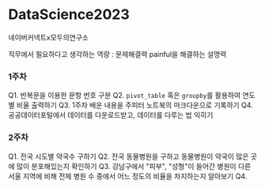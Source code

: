 # DataScience2023

네이버커넥트x모두의연구소

직무에서 필요하다고 생각하는 역량 : 문제해결력 painful을 해결하는 설명력

### 1주차
Q1. 반복문을 이용한 문항 번호 구분
Q2. `pivot_table` 혹은 `groupby`를 활용하여 연도별 비율 출력하기
Q3. 1주차 배운 내용을 주피터 노트북의 마크다운으로 기록하기
Q4. 공공데이터포털에서 데이터를 다운로드받고, 데이터를 다루는 법 익히기

### 2주차
Q1. 전국 시도별 약국수 구하기
Q2. 전국 동물병원을 구하고 동물병원이 약국이 많은 곳에 많이 분포해있는지 확인하기
Q3. 강남구에서 "피부", "성형"이 들어간 병원이 다른 서울 지역에 비해 전체 병원 수 중에서 어느 정도의 비율을 차지하는지 알아보기
Q4.
